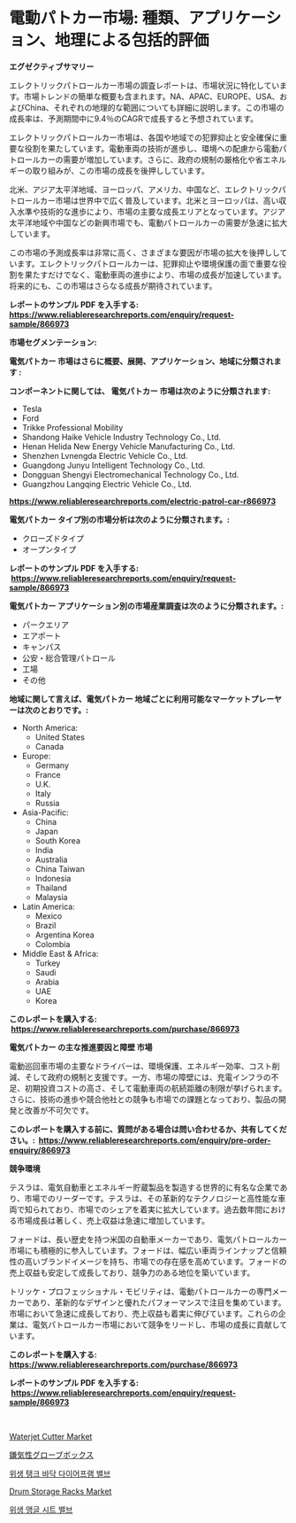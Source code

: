 <p><h1>電動パトカー市場: 種類、アプリケーション、地理による包括的評価</h1></p><p><strong>エグゼクティブサマリー</strong></p>
<p><p>エレクトリックパトロールカー市場の調査レポートは、市場状況に特化しています。市場トレンドの簡単な概要も含まれます。NA、APAC、EUROPE、USA、およびChina、それぞれの地理的な範囲についても詳細に説明します。この市場の成長率は、予測期間中に9.4％のCAGRで成長すると予想されています。</p><p>エレクトリックパトロールカー市場は、各国や地域での犯罪抑止と安全確保に重要な役割を果たしています。電動車両の技術が進歩し、環境への配慮から電動パトロールカーの需要が増加しています。さらに、政府の規制の厳格化や省エネルギーの取り組みが、この市場の成長を後押ししています。</p><p>北米、アジア太平洋地域、ヨーロッパ、アメリカ、中国など、エレクトリックパトロールカー市場は世界中で広く普及しています。北米とヨーロッパは、高い収入水準や技術的な進歩により、市場の主要な成長エリアとなっています。アジア太平洋地域や中国などの新興市場でも、電動パトロールカーの需要が急速に拡大しています。</p><p>この市場の予測成長率は非常に高く、さまざまな要因が市場の拡大を後押ししています。エレクトリックパトロールカーは、犯罪抑止や環境保護の面で重要な役割を果たすだけでなく、電動車両の進歩により、市場の成長が加速しています。将来的にも、この市場はさらなる成長が期待されています。</p></p>
<p><strong>レポートのサンプル PDF を入手する: <a href="https://www.reliableresearchreports.com/enquiry/request-sample/866973">https://www.reliableresearchreports.com/enquiry/request-sample/866973</a></strong></p>
<p><strong>市場セグメンテーション:</strong></p>
<p><strong> 電気パトカー 市場はさらに概要、展開、アプリケーション、地域に分類されます :</strong></p>
<p><strong>コンポーネントに関しては、 電気パトカー 市場は次のように分類されます: &nbsp;</strong></p>
<p><ul><li>Tesla</li><li>Ford</li><li>Trikke Professional Mobility</li><li>Shandong Haike Vehicle Industry Technology Co., Ltd.</li><li>Henan Helida New Energy Vehicle Manufacturing Co., Ltd.</li><li>Shenzhen Lvnengda Electric Vehicle Co., Ltd.</li><li>Guangdong Junyu Intelligent Technology Co., Ltd.</li><li>Dongguan Shengyi Electromechanical Technology Co., Ltd.</li><li>Guangzhou Langqing Electric Vehicle Co., Ltd.</li></ul></p>
<p><strong><a href="https://www.reliableresearchreports.com/electric-patrol-car-r866973">https://www.reliableresearchreports.com/electric-patrol-car-r866973</a></strong></p>
<p><strong> 電気パトカー タイプ別の市場分析は次のように分類されます。:</strong></p>
<p><ul><li>クローズドタイプ</li><li>オープンタイプ</li></ul></p>
<p><strong>レポートのサンプル PDF を入手する: &nbsp;<a href="https://www.reliableresearchreports.com/enquiry/request-sample/866973">https://www.reliableresearchreports.com/enquiry/request-sample/866973</a></strong></p>
<p><strong> 電気パトカー アプリケーション別の市場産業調査は次のように分類されます。:</strong></p>
<p><ul><li>パークエリア</li><li>エアポート</li><li>キャンパス</li><li>公安・総合管理パトロール</li><li>工場</li><li>その他</li></ul></p>
<p><strong>地域に関して言えば、電気パトカー 地域ごとに利用可能なマーケットプレーヤーは次のとおりです。:</strong></p>
<p><ul>
    <li>
        North America:
        <ul>
            <li>United States</li>
            <li>Canada</li>
        </ul>
    </li>
    <li>
        Europe:
        <ul>
            <li>Germany</li>
            <li>France</li>
            <li>U.K.</li>
            <li>Italy</li>
            <li>Russia</li>
        </ul>
    </li>
    <li>
        Asia-Pacific:
        <ul>
            <li>China</li>
            <li>Japan</li>
            <li>South Korea</li>
            <li>India</li>
            <li>Australia</li>
            <li>China Taiwan</li>
            <li>Indonesia</li>
            <li>Thailand</li>
            <li>Malaysia</li>
        </ul>
    </li>
    <li>
        Latin America:
        <ul>
            <li>Mexico</li>
            <li>Brazil</li>
            <li>Argentina Korea</li>
            <li>Colombia</li>
        </ul>
    </li>
    <li>
        Middle East & Africa:
        <ul>
            <li>Turkey</li>
            <li>Saudi</li>
            <li>Arabia</li>
            <li>UAE</li>
            <li>Korea</li>
        </ul>
    </li>
    </ul></p>
<p><strong>このレポートを購入する: &nbsp;<a href="https://www.reliableresearchreports.com/purchase/866973">https://www.reliableresearchreports.com/purchase/866973</a></strong></p>
<p><strong>電気パトカー の主な推進要因と障壁 市場</strong></p>
<p><p>電動巡回車市場の主要なドライバーは、環境保護、エネルギー効率、コスト削減、そして政府の規制と支援です。一方、市場の障壁には、充電インフラの不足、初期投資コストの高さ、そして電動車両の航続距離の制限が挙げられます。さらに、技術の進歩や競合他社との競争も市場での課題となっており、製品の開発と改善が不可欠です。</p></p>
<p><strong>このレポートを購入する前に、質問がある場合は問い合わせるか、共有してください。:&nbsp; <a href="https://www.reliableresearchreports.com/enquiry/pre-order-enquiry/866973">https://www.reliableresearchreports.com/enquiry/pre-order-enquiry/866973</a></strong></p>
<p><strong>競争環境</strong></p>
<p><p>テスラは、電気自動車とエネルギー貯蔵製品を製造する世界的に有名な企業であり、市場でのリーダーです。テスラは、その革新的なテクノロジーと高性能な車両で知られており、市場でのシェアを着実に拡大しています。過去数年間における市場成長は著しく、売上収益は急速に増加しています。</p><p>フォードは、長い歴史を持つ米国の自動車メーカーであり、電気パトロールカー市場にも積極的に参入しています。フォードは、幅広い車両ラインナップと信頼性の高いブランドイメージを持ち、市場での存在感を高めています。フォードの売上収益も安定して成長しており、競争力のある地位を築いています。</p><p>トリッケ・プロフェッショナル・モビリティは、電動パトロールカーの専門メーカーであり、革新的なデザインと優れたパフォーマンスで注目を集めています。市場において急速に成長しており、売上収益も着実に伸びています。これらの企業は、電気パトロールカー市場において競争をリードし、市場の成長に貢献しています。</p></p>
<p><strong>このレポートを購入する: &nbsp; <a href="https://www.reliableresearchreports.com/purchase/866973">https://www.reliableresearchreports.com/purchase/866973</a></strong></p>
<p><strong>レポートのサンプル PDF を入手する: &nbsp;<a href="https://www.reliableresearchreports.com/enquiry/request-sample/866973">https://www.reliableresearchreports.com/enquiry/request-sample/866973</a></strong><strong></strong></p>
<p>&nbsp;</p>
<p><p><a href="https://github.com/PeterParrish5/Market-Research-Report-List-4/blob/main/waterjet-cutter-market.md">Waterjet Cutter Market</a></p><p><a href="https://github.com/AriMuller2009/Market-Research-Report-List-1/blob/main/883408433510.md">嫌気性グローブボックス</a></p><p><a href="https://github.com/TimmyMann6767/Market-Research-Report-List-1/blob/main/278122530919.md">위생 탱크 바닥 다이어프램 밸브</a></p><p><a href="https://github.com/jhcraigie/Market-Research-Report-List-3/blob/main/drum-storage-racks-market.md">Drum Storage Racks Market</a></p><p><a href="https://github.com/JeromeRtyau89966/Market-Research-Report-List-1/blob/main/937080330920.md">위생 앵글 시트 밸브</a></p></p>